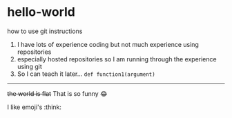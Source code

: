 # hello-world
how to use git instructions
1. I have lots of experience coding but not much experience using repositories 
2. especially hosted repositories so I am running through the experience using git
3. So I can teach it later... `def function1(argument)`
---
~~the world is flat~~
That is so funny :joy:

I like emoji's :think:
 
